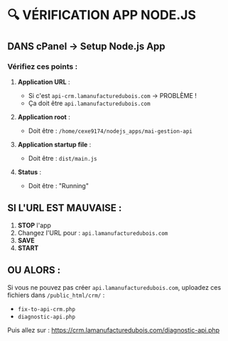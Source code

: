 # 🔍 VÉRIFICATION APP NODE.JS

## DANS cPanel → Setup Node.js App

### Vérifiez ces points :

1. **Application URL** : 
   - Si c'est `api-crm.lamanufacturedubois.com` → PROBLÈME !
   - Ça doit être `api.lamanufacturedubois.com`

2. **Application root** :
   - Doit être : `/home/cexe9174/nodejs_apps/mai-gestion-api`

3. **Application startup file** :
   - Doit être : `dist/main.js`

4. **Status** :
   - Doit être : "Running"

## SI L'URL EST MAUVAISE :

1. **STOP** l'app
2. Changez l'URL pour : `api.lamanufacturedubois.com`
3. **SAVE**
4. **START**

## OU ALORS :

Si vous ne pouvez pas créer `api.lamanufacturedubois.com`, uploadez ces fichiers dans `/public_html/crm/` :
- `fix-to-api-crm.php`
- `diagnostic-api.php`

Puis allez sur : https://crm.lamanufacturedubois.com/diagnostic-api.php 
